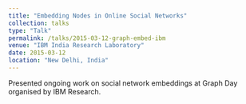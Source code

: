 ```yaml
---
title: "Embedding Nodes in Online Social Networks"
collection: talks
type: "Talk"
permalink: /talks/2015-03-12-graph-embed-ibm
venue: "IBM India Research Laboratory"
date: 2015-03-12
location: "New Delhi, India"
---
```


Presented ongoing work on social network embeddings at Graph Day organised by IBM Research.